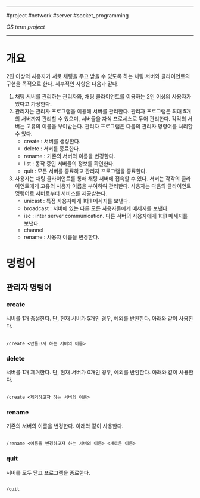 
---

#project #network #server #socket_programming 

_OS term project_

---

# 개요

2인 이상의 사용자가 서로 채팅을 주고 받을 수 있도록 하는 채팅 서버와 클라이언트의 구현을 목적으로 한다. 세부적인 사항은 다음과 같다.

1. 채팅 서버를 관리하는 관리자와, 채팅 클라이언트를 이용하는 2인 이상의 사용자가 있다고 가정한다.
2. 관리자는 관리자 프로그램을 이용해 서버를 관리한다. 관리자 프로그램은 최대 5개의 서버까지 관리할 수 있으며, 서버들을 자식 프로세스로 두어 관리한다. 각각의 서버는 고유의 이름을 부여받는다. 관리자 프로그램은 다음의 관리자 명령어를 처리할 수 있다.
	- create : 서버를 생성한다.
	- delete : 서버를 종료한다.
	- rename : 기존의 서버의 이름을 변경한다.
	- list : 동작 중인 서버들의 정보를 확인한다.
	- quit : 모든 서버를 종료하고 관리자 프로그램을 종료한다.
3. 사용자는 채팅 클라이언트를 통해 채팅 서버에 접속할 수 있다. 서버는 각각의 클라이언트에게 고유의 사용자 이름을 부여하여 관리한다. 사용자는 다음의 클라이언트 명령어로 서버로부터 서비스를 제공받는다.
	- unicast : 특정 사용자에게 1대1 메세지를 보낸다.
	- broadcast : 서버에 있는 다른 모든 사용자들에게 메세지를 보낸다.
	- isc : inter server communication. 다른 서버의 사용자에게 1대1 메세지를 보낸다.
	- channel
	- rename : 사용자 이름을 변경한다.

# 명령어

## 관리자 명령어

### create

서버를 1개 증설한다. 단, 현재 서버가 5개인 경우, 예외를 반환한다.
아래와 같이 사용한다.

```text

/create <만들고자 하는 서버의 이름>

```

### delete

서버를 1개 제거한다. 단, 현재 서버가 0개인 경우, 예외를 반환한다.
아래와 같이 사용한다.

```text

/create <제거하고자 하는 서버의 이름>

```

### rename

기존의 서버의 이름을 변경한다.
아래와 같이 사용한다.

```text

/rename <이름을 변경하고자 하는 서버의 이름> <새로운 이름>

```

### quit

서버를 모두 닫고 프로그램을 종료한다.

```text

/quit

```